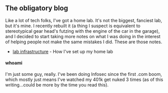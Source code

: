 ## The obligatory blog

Like a lot of tech folks, I've got a home lab. It's not the biggest, fanciest lab, but it's mine. I recently rebuilt it
(a thing I suspect is equivalent to stereotypical gear head's futzing with the engine of the car in the garage), and I 
decided to start taking more notes on what I was doing in the interest of helping people not make the 
same mistakes I did. These are those notes. 

* [lab infrastructure](/home_lab_setup.md) - How I've set up my home lab

#### whoami

I'm just some guy, really. I've been doing Infosec since the first .com boom, which mostly just means I've watched my 
401k get nuked 3 times (as of this writing...could be more by the time you read this).